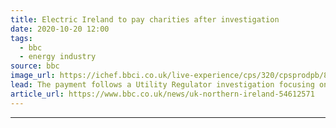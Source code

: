 ```yaml
---
title: Electric Ireland to pay charities after investigation
date: 2020-10-20 12:00
tags: 
  - bbc
  - energy industry
source: bbc
image_url: https://ichef.bbci.co.uk/live-experience/cps/320/cpsprodpb/81F1/production/_108556233_electricitypylonsreuters.jpg
lead: The payment follows a Utility Regulator investigation focusing on Electric Ireland's treatment of customers.
article_url: https://www.bbc.co.uk/news/uk-northern-ireland-54612571
---
```


---
